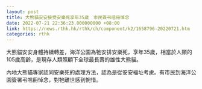 ```yaml
---
layout: post
title: 大熊貓安安接受安樂死享年35歲　市民簽弔唁冊悼念
date: 2022-07-21 22:36:23.000000000 +08:00
link: https://news.rthk.hk/rthk/ch/component/k2/1658796-20220721.htm
categories: rthk
---
```


大熊貓安安身體持續轉差，海洋公園為牠安排安樂死，享年35歲，相當於人類的105歲高齡，是現存人類照顧下全球最長壽的雄性大熊貓。

內地大熊貓專家認同安樂死的處理方法，認為是從安安褔址考慮。有市民到海洋公園簽署弔唁冊悼念，對牠離世感到惋惜。
